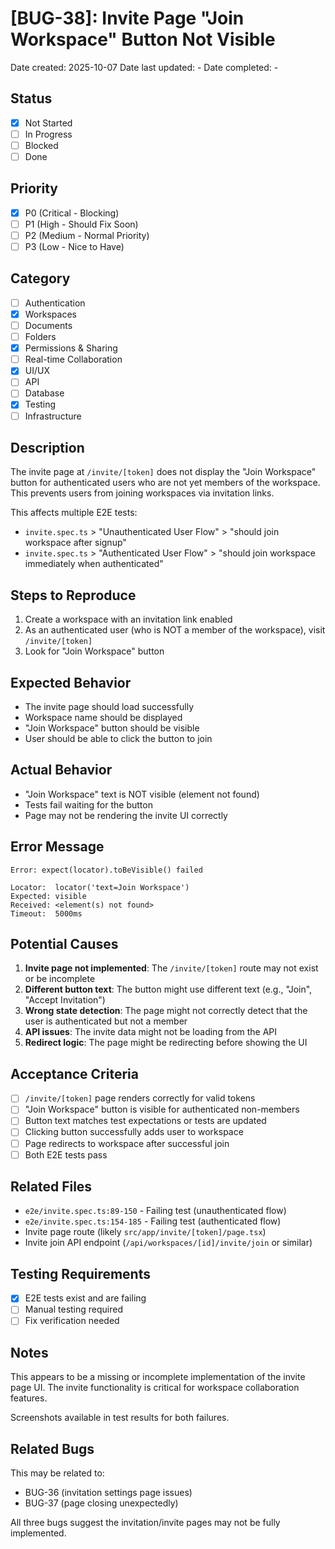 # [BUG-38]: Invite Page "Join Workspace" Button Not Visible

Date created: 2025-10-07
Date last updated: -
Date completed: -

## Status

- [x] Not Started
- [ ] In Progress
- [ ] Blocked
- [ ] Done

## Priority

- [x] P0 (Critical - Blocking)
- [ ] P1 (High - Should Fix Soon)
- [ ] P2 (Medium - Normal Priority)
- [ ] P3 (Low - Nice to Have)

## Category

- [ ] Authentication
- [x] Workspaces
- [ ] Documents
- [ ] Folders
- [x] Permissions & Sharing
- [ ] Real-time Collaboration
- [x] UI/UX
- [ ] API
- [ ] Database
- [x] Testing
- [ ] Infrastructure

## Description

The invite page at `/invite/[token]` does not display the "Join Workspace" button for authenticated users who are not yet members of the workspace. This prevents users from joining workspaces via invitation links.

This affects multiple E2E tests:
- `invite.spec.ts` > "Unauthenticated User Flow" > "should join workspace after signup"
- `invite.spec.ts` > "Authenticated User Flow" > "should join workspace immediately when authenticated"

## Steps to Reproduce

1. Create a workspace with an invitation link enabled
2. As an authenticated user (who is NOT a member of the workspace), visit `/invite/[token]`
3. Look for "Join Workspace" button

## Expected Behavior

- The invite page should load successfully
- Workspace name should be displayed
- "Join Workspace" button should be visible
- User should be able to click the button to join

## Actual Behavior

- "Join Workspace" text is NOT visible (element not found)
- Tests fail waiting for the button
- Page may not be rendering the invite UI correctly

## Error Message

```
Error: expect(locator).toBeVisible() failed

Locator:  locator('text=Join Workspace')
Expected: visible
Received: <element(s) not found>
Timeout:  5000ms
```

## Potential Causes

1. **Invite page not implemented**: The `/invite/[token]` route may not exist or be incomplete
2. **Different button text**: The button might use different text (e.g., "Join", "Accept Invitation")
3. **Wrong state detection**: The page might not correctly detect that the user is authenticated but not a member
4. **API issues**: The invite data might not be loading from the API
5. **Redirect logic**: The page might be redirecting before showing the UI

## Acceptance Criteria

- [ ] `/invite/[token]` page renders correctly for valid tokens
- [ ] "Join Workspace" button is visible for authenticated non-members
- [ ] Button text matches test expectations or tests are updated
- [ ] Clicking button successfully adds user to workspace
- [ ] Page redirects to workspace after successful join
- [ ] Both E2E tests pass

## Related Files

- `e2e/invite.spec.ts:89-150` - Failing test (unauthenticated flow)
- `e2e/invite.spec.ts:154-185` - Failing test (authenticated flow)
- Invite page route (likely `src/app/invite/[token]/page.tsx`)
- Invite join API endpoint (`/api/workspaces/[id]/invite/join` or similar)

## Testing Requirements

- [x] E2E tests exist and are failing
- [ ] Manual testing required
- [ ] Fix verification needed

## Notes

This appears to be a missing or incomplete implementation of the invite page UI. The invite functionality is critical for workspace collaboration features.

Screenshots available in test results for both failures.

## Related Bugs

This may be related to:
- BUG-36 (invitation settings page issues)
- BUG-37 (page closing unexpectedly)

All three bugs suggest the invitation/invite pages may not be fully implemented.
